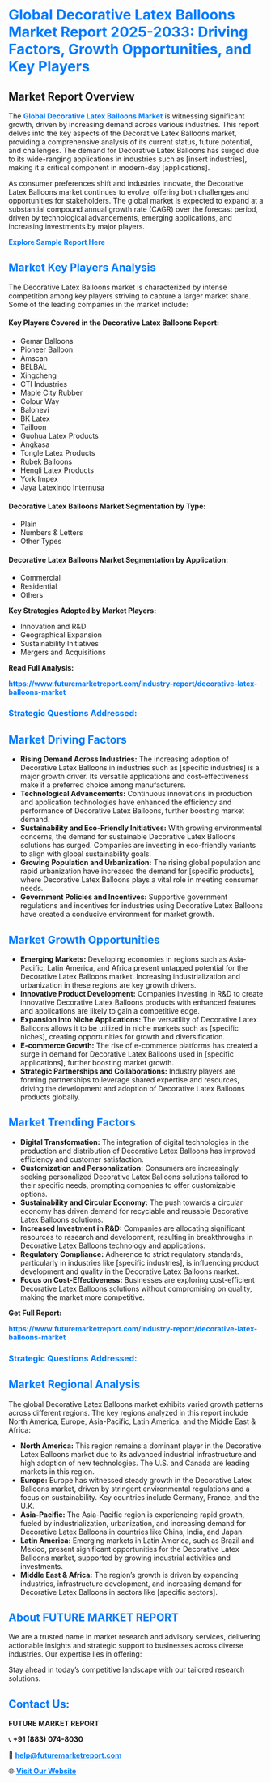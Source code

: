 <h1 style="color: #007BFF;">Global Decorative Latex Balloons Market Report 2025-2033: Driving Factors, Growth Opportunities, and Key Players</h1>

<section id="overview">
<h2>Market Report Overview</h2>
<p>The <a href="https://www.futuremarketreport.com/industry-report/decorative-latex-balloons-market" style="color: #007BFF; text-decoration: none;"><strong>Global Decorative Latex Balloons Market</strong></a> is witnessing significant growth, driven by increasing demand across various industries. This report delves into the key aspects of the Decorative Latex Balloons market, providing a comprehensive analysis of its current status, future potential, and challenges. The demand for Decorative Latex Balloons has surged due to its wide-ranging applications in industries such as [insert industries], making it a critical component in modern-day [applications].</p>
<p>As consumer preferences shift and industries innovate, the Decorative Latex Balloons market continues to evolve, offering both challenges and opportunities for stakeholders. The global market is expected to expand at a substantial compound annual growth rate (CAGR) over the forecast period, driven by technological advancements, emerging applications, and increasing investments by major players.</p>
</section>

<section id="overview">
<p><a href="https://www.futuremarketreport.com/request-sample/reportId=32077" style="color: #007BFF; text-decoration: none;"><strong>Explore Sample Report Here</strong></a></p>
</section>

<section id="key-players">
<h2 style="color: #007BFF;">Market Key Players Analysis</h2>
<p>The Decorative Latex Balloons market is characterized by intense competition among key players striving to capture a larger market share. Some of the leading companies in the market include:</p>
<h4>Key Players Covered in the Decorative Latex Balloons Report:</h4>
<ul><li>Gemar Balloons</li><li>Pioneer Balloon</li><li>Amscan</li><li>BELBAL</li><li>Xingcheng</li><li>CTI Industries</li><li>Maple City Rubber</li><li>Colour Way</li><li>Balonevi</li><li>BK Latex</li><li>Tailloon</li><li>Guohua Latex Products</li><li>Angkasa</li><li>Tongle Latex Products</li><li>Rubek Balloons</li><li>Hengli Latex Products</li><li>York Impex</li><li>Jaya Latexindo Internusa</li></ul>
<h4>Decorative Latex Balloons Market Segmentation by Type:</h4>
<ul><li>Plain</li><li>Numbers &amp; Letters</li><li>Other Types</li></ul>

<h4>Decorative Latex Balloons Market Segmentation by Application:</h4>
<ul><li>Commercial</li><li>Residential</li><li>Others</li></ul>
<p><strong>Key Strategies Adopted by Market Players:</strong></p>
<ul>
<li>Innovation and R&D</li>
<li>Geographical Expansion</li>
<li>Sustainability Initiatives</li>
<li>Mergers and Acquisitions</li>
</ul>
</section>

<section>
<p><strong>Read Full Analysis: </strong></p><a href="https://www.futuremarketreport.com/industry-report/decorative-latex-balloons-market" style="color: #007BFF; text-decoration: none;"><strong>https://www.futuremarketreport.com/industry-report/decorative-latex-balloons-market</strong></a>
<h3 style="color: #007BFF;">Strategic Questions Addressed:</h3>
</section>

<section id="driving-factors">
<h2 style="color: #007BFF;">Market Driving Factors</h2>
<ul>
<li><strong>Rising Demand Across Industries:</strong> The increasing adoption of Decorative Latex Balloons in industries such as [specific industries] is a major growth driver. Its versatile applications and cost-effectiveness make it a preferred choice among manufacturers.</li>
<li><strong>Technological Advancements:</strong> Continuous innovations in production and application technologies have enhanced the efficiency and performance of Decorative Latex Balloons, further boosting market demand.</li>
<li><strong>Sustainability and Eco-Friendly Initiatives:</strong> With growing environmental concerns, the demand for sustainable Decorative Latex Balloons solutions has surged. Companies are investing in eco-friendly variants to align with global sustainability goals.</li>
<li><strong>Growing Population and Urbanization:</strong> The rising global population and rapid urbanization have increased the demand for [specific products], where Decorative Latex Balloons plays a vital role in meeting consumer needs.</li>
<li><strong>Government Policies and Incentives:</strong> Supportive government regulations and incentives for industries using Decorative Latex Balloons have created a conducive environment for market growth.</li>
</ul>
</section>

<section id="growth-opportunities">
<h2 style="color: #007BFF;">Market Growth Opportunities</h2>
<ul>
<li><strong>Emerging Markets:</strong> Developing economies in regions such as Asia-Pacific, Latin America, and Africa present untapped potential for the Decorative Latex Balloons market. Increasing industrialization and urbanization in these regions are key growth drivers.</li>
<li><strong>Innovative Product Development:</strong> Companies investing in R&D to create innovative Decorative Latex Balloons products with enhanced features and applications are likely to gain a competitive edge.</li>
<li><strong>Expansion into Niche Applications:</strong> The versatility of Decorative Latex Balloons allows it to be utilized in niche markets such as [specific niches], creating opportunities for growth and diversification.</li>
<li><strong>E-commerce Growth:</strong> The rise of e-commerce platforms has created a surge in demand for Decorative Latex Balloons used in [specific applications], further boosting market growth.</li>
<li><strong>Strategic Partnerships and Collaborations:</strong> Industry players are forming partnerships to leverage shared expertise and resources, driving the development and adoption of Decorative Latex Balloons products globally.</li>
</ul>
</section>

<section id="trending-factors">
<h2 style="color: #007BFF;">Market Trending Factors</h2>
<ul>
<li><strong>Digital Transformation:</strong> The integration of digital technologies in the production and distribution of Decorative Latex Balloons has improved efficiency and customer satisfaction.</li>
<li><strong>Customization and Personalization:</strong> Consumers are increasingly seeking personalized Decorative Latex Balloons solutions tailored to their specific needs, prompting companies to offer customizable options.</li>
<li><strong>Sustainability and Circular Economy:</strong> The push towards a circular economy has driven demand for recyclable and reusable Decorative Latex Balloons solutions.</li>
<li><strong>Increased Investment in R&D:</strong> Companies are allocating significant resources to research and development, resulting in breakthroughs in Decorative Latex Balloons technology and applications.</li>
<li><strong>Regulatory Compliance:</strong> Adherence to strict regulatory standards, particularly in industries like [specific industries], is influencing product development and quality in the Decorative Latex Balloons market.</li>
<li><strong>Focus on Cost-Effectiveness:</strong> Businesses are exploring cost-efficient Decorative Latex Balloons solutions without compromising on quality, making the market more competitive.</li>
</ul>
</section>

<section>
<p><strong>Get Full Report: </strong></p><a href="https://www.futuremarketreport.com/industry-report/decorative-latex-balloons-market" style="color: #007BFF; text-decoration: none;"><strong>https://www.futuremarketreport.com/industry-report/decorative-latex-balloons-market</strong></a>
<h3 style="color: #007BFF;">Strategic Questions Addressed:</h3>
</section>


<section id="regional-analysis">
<h2 style="color: #007BFF;">Market Regional Analysis</h2>
<p>The global Decorative Latex Balloons market exhibits varied growth patterns across different regions. The key regions analyzed in this report include North America, Europe, Asia-Pacific, Latin America, and the Middle East & Africa:</p>
<ul>
<li><strong>North America:</strong> This region remains a dominant player in the Decorative Latex Balloons market due to its advanced industrial infrastructure and high adoption of new technologies. The U.S. and Canada are leading markets in this region.</li>
<li><strong>Europe:</strong> Europe has witnessed steady growth in the Decorative Latex Balloons market, driven by stringent environmental regulations and a focus on sustainability. Key countries include Germany, France, and the U.K.</li>
<li><strong>Asia-Pacific:</strong> The Asia-Pacific region is experiencing rapid growth, fueled by industrialization, urbanization, and increasing demand for Decorative Latex Balloons in countries like China, India, and Japan.</li>
<li><strong>Latin America:</strong> Emerging markets in Latin America, such as Brazil and Mexico, present significant opportunities for the Decorative Latex Balloons market, supported by growing industrial activities and investments.</li>
<li><strong>Middle East & Africa:</strong> The region’s growth is driven by expanding industries, infrastructure development, and increasing demand for Decorative Latex Balloons in sectors like [specific sectors].</li>
</ul>
</section>

<footer>
<h2 style="color: #007BFF;">About FUTURE MARKET REPORT</h2>
<p>We are a trusted name in market research and advisory services, delivering actionable insights and strategic support to businesses across diverse industries. Our expertise lies in offering:</p>

<p>Stay ahead in today’s competitive landscape with our tailored research solutions.</p>

<h2 style="color: #007BFF;">Contact Us:</h2>
<p><strong>FUTURE MARKET REPORT</strong></p>
<p>📞 <strong>+91 (883) 074-8030</strong></p>
<p>📧 <strong><a href="mailto:help@futuremarketreport.com" style="color: #007BFF;">help@futuremarketreport.com</a></strong></p>
<p>🌐 <strong><a href="https://www.futuremarketreport.com/" style="color: #007BFF;">Visit Our Website</a></strong></p>
</footer>